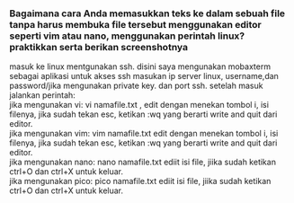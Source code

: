 ### Bagaimana cara Anda memasukkan teks ke dalam sebuah file tanpa harus membuka file tersebut menggunakan editor seperti vim atau nano, menggunakan perintah linux? praktikkan serta berikan screenshotnya

masuk ke linux mentgunakan ssh. disini saya mengunakan mobaxterm sebagai aplikasi  untuk akses ssh
masukan ip server linux, username,dan password/jika mengunakan private key. dan port ssh.
setelah masuk jalankan perintah:\
jika mengunakan vi: vi namafile.txt , edit dengan menekan tombol i, isi filenya, jika sudah tekan esc, ketikan :wq yang berarti write and quit dari editor.\
jika mengunakan vim: vim namafile.txt edit dengan menekan tombol i, isi filenya, jika sudah tekan esc, ketikan :wq yang berarti write and quit dari editor.\
jika mengunakan nano: nano namafile.txt ediit isi file, jiika sudah ketikan ctrl+O dan ctrl+X untuk keluar.\
jika mengunakan pico: pico namafile.txt ediit isi file, jiika sudah ketikan ctrl+O dan ctrl+X untuk keluar.